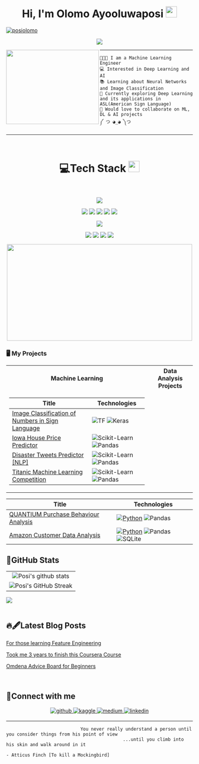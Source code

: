<h1 align=center>
Hi, I'm Olomo Ayooluwaposi
<img src="https://user-images.githubusercontent.com/75603128/231256750-dbd6f6e5-c26a-448b-bca1-9fd556a918fd.gif" width="30">
</h1>


<a href="https://github.com/posi-olomo?tab=repositories">
<img src="https://komarev.com/ghpvc/?username=posi-olomo&label=Profile%20Views&color=blueviolet&style=flat" alt="posiolomo"/>
</a>

<br/>

<!-- Typing SVG by DenverCoder1 - https://github.com/DenverCoder1/readme-typing-svg -->
<p align="center">
    <a href="https://github.com/DenverCoder1/readme-typing-svg"> <img align= "center" src="https://readme-typing-svg.herokuapp.com?lines=Machine+Learning+Engineer;Data+Scientist;ML%20|%20DL%20|%20AI%20;&center=true&width=380&height=45"></a>
</p>

<img align="left" src="https://user-images.githubusercontent.com/75603128/232074736-d1ae4c31-361a-4fb8-a4f2-2cb51728fafc.gif" width="250" height="200" href="https://www.reddit.com/r/animegifs/comments/1gtyaz/asleep_at_the_keyboard_golden_boy/" />
<hr>

```
👩🏿‍🔧 I am a Machine Learning Engineer
💻 Interested in Deep Learning and AI
📚 Learning about Neural Networks and Image Classification
🌱 Currently exploring Deep Learning and its applications in ASL(American Sign Language)
💞️ Would love to collaborate on ML, DL & AI projects
༼ つ ◕_◕ ༽つ
```
<hr>

<br/>

<div align = "center">
    <h1> 💻Tech Stack 
    <img src="https://media2.giphy.com/media/QssGEmpkyEOhBCb7e1/giphy.gif?cid=ecf05e47a0n3gi1bfqntqmob8g9aid1oyj2wr3ds3mg700bl&rid=giphy.gif" width = 30px></h1>
</div>

<br/>

<p align ="center">
    <img src="https://img.shields.io/badge/Python%20-%2314354C.svg?style=for-the-badge&logo=python&logoColor=white">
</p>

<p align ="center">
    <img src= "https://img.shields.io/badge/Numpy%20-%23013243.svg?style=for-the-badge&logo=numpy&logoColor=white"> 
    <img src= "https://img.shields.io/badge/Pandas%20-%23FFF.svg?style=for-the-badge&logo=pandas&logoColor=150458"> 
    <img src= "https://img.shields.io/badge/optuna-%23430098.svg?style=for-the-badge&logo=optuna&logoColor=white">
    <img src= "https://img.shields.io/badge/Tensorflow%20-%23FF6F00.svg?style=for-the-badge&logo=Tensorflow&logoColor=white">
    <img src= "https://img.shields.io/badge/Keras%20-%23D00000.svg?style=for-the-badge&logo=Keras&logoColor=white">
</p>

<p align ="center">
    <img src= "https://img.shields.io/badge/Microsoft_Azure-0089D6?style=for-the-badge&logo=microsoft-azure&logoColor=white">
</p>

<p align="center">
    <img src= "https://img.shields.io/badge/colab-%23FFF.svg?style=for-the-badge&logo=Google-Colab&logoColor=F9AB00">
    <img src= "https://img.shields.io/badge/Jupyter%20-%23F37626.svg?logo=Jupyter&style=for-the-badge&logoColor=white">
    <img src= "https://img.shields.io/badge/Visual%20Studio%20Code-0078d7.svg?logo=visual-studio-code&style=for-the-badge&logoColor=white">
    <img src= "https://img.shields.io/badge/Git%20-%23FFF.svg?logo=git&style=for-the-badge&logoColor=F05032">
</p>

<p align="center">
    <img src="https://user-images.githubusercontent.com/75603128/232067012-5b0839ad-cfe9-428d-8471-9ca5b40208cb.gif" width="500" height="260" scrolling="no" href="https://technoir.nl/post/24286106650/june2012-ghostintheshell" />
</p>

### 🖥️ My Projects
<table>
<tr><th>Machine Learning </th><th>Data Analysis Projects</th></tr>
<tr><td>

|Title | Technologies|
|--|--|
| [Image Classification of Numbers in Sign Language](https://github.com/posi-olomo/Sign-Language-Number-Image-Classification) |   ![TF](https://img.shields.io/badge/TF-black?style=flat-square&logo=tensorflow)  ![Keras](https://img.shields.io/badge/Keras-D00000?style=flat-square&logo=Keras)|
| [Iowa House Price Predictor](https://github.com/posi-olomo/Iowa-House-Price-Predictor) | ![Scikit-Learn](https://img.shields.io/badge/Scikit_Learn-black?style=flat-square&logo=scikit-learn) ![Pandas](https://img.shields.io/badge/Pandas-150458?style=flat-square&logo=Pandas) |
| [Disaster Tweets Predictor [NLP]](https://github.com/posi-olomo/Disaster-Tweets-Predictor-NLP) | ![Scikit-Learn](https://img.shields.io/badge/Scikit_Learn-black?style=flat-square&logo=scikit-learn) ![Pandas](https://img.shields.io/badge/Pandas-150458?style=flat-square&logo=Pandas) |
| [Titanic Machine Learning Competition](https://github.com/posi-olomo/Titanic-Machine-Learning-Competition) | ![Scikit-Learn](https://img.shields.io/badge/Scikit_Learn-black?style=flat-square&logo=scikit-learn) ![Pandas](https://img.shields.io/badge/Pandas-150458?style=flat-square&logo=Pandas) |    
</td></tr>
    
|Title | Technologies|
|--|--|
| [QUANTIUM Purchase Behaviour Analysis](https://github.com/posi-olomo/QUANTIUM_Purchase_Behaviour_Analysis) |  [![Python](https://img.shields.io/badge/Python-black?style=flat-square&logo=python)](https://pypi.org/project/high-sql/) ![Pandas](https://img.shields.io/badge/Pandas-150458?style=flat-square&logo=Pandas)|
| [Amazon Customer Data Analysis](https://github.com/posi-olomo/Amazon-Customer-Data-Analysis) |  [![Python](https://img.shields.io/badge/Python-black?style=flat-square&logo=python)](https://pypi.org/project/high-sql/) ![Pandas](https://img.shields.io/badge/Pandas-150458?style=flat-square&logo=Pandas) ![SQLite](https://img.shields.io/badge/SQLite-003B57?style=flat-square&logo=SQLite)|


</td></tr>
    
    
</table>


## 🎯GitHub Stats 
|                                                             |
|:-----------------------------------------------------------------------------------------------------------------------------------------------:|
| ![Posi's github stats](https://github-readme-stats.vercel.app/api?username=posi-olomo&show_icons=true&theme=radical)                | 
| ![Posi's GitHub Streak](https://github-readme-streak-stats.herokuapp.com/?user=posi-olomo&theme=radical)  |

<div ><img src ="https://github-readme-stats.vercel.app/api/top-langs/?username=posi-olomo&langs_count=8&theme=radical&layout=compact">

</div>


<br/> 

## 🔥🖋Latest Blog Posts

<!-- BLOG-POST-LIST:START -->
 [For those learning Feature Engineering](https://ayooluwaposiolomo.medium.com/for-those-learning-feature-engineering-3fcfbb1bd7a1)
 
 [Took me 3 years to finish this Coursera Course](https://ayooluwaposiolomo.medium.com/took-me-3-years-to-finish-this-coursera-course-8bacf1352d80)

 [Omdena Advice Board for Beginners](https://ayooluwaposiolomo.medium.com/omdena-advice-board-for-beginners-faaad014837b)
<!-- BLOG-POST-LIST:END -->

<br/>  

## 📵Connect with me

<div align="center">
<a href="https://github.com/posi-olomo" target="_blank">
<img src=https://img.shields.io/badge/github-%23181717.svg?&style=for-the-badge&logo=github&logoColor=white alt=github style="margin-bottom: 5px;" />
</a>
<a href="https://www.kaggle.com/nobodysboredom" target="_blank">
<img src=https://img.shields.io/badge/kaggle-%2320BEFF.svg?&style=for-the-badge&logo=github&logoColor=white alt=kaggle style="margin-bottom: 5px;" />
</a>
<a href="https://medium.com/@ayooluwaposiolomo" target="_blank">
<img src=https://img.shields.io/badge/medium-%23000000.svg?&style=for-the-badge&logo=medium&logoColor=white alt=medium style="margin-bottom: 5px;" />
</a>
<a href="https://www.linkedin.com/in/ayooluwaposi-olomo-7a322b185/" target="_blank">
<img src=https://img.shields.io/badge/linkedin-%230A66C2.svg?&style=for-the-badge&logo=linkedin&logoColor=white alt=linkedin style="margin-bottom: 5px;" />
</a>
</div>  

<hr>

```
                            You never really understand a person until you consider things from his point of view
                                            ...until you climb into his skin and walk around in it
                                                                            - Atticus Finch [To kill a Mockingbird]
```
